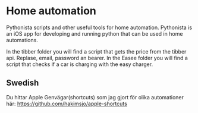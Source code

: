 # Home automation

Pythonista scripts and other useful tools for home automation. Pythonista is an iOS app for developing and running python that can be used in home automations.

In the tibber folder you will find a script that gets the price from the tibber api. Replase, email, password an bearer.
In the Easee folder you will find a script that checks if a car is charging with the easy charger.

## Swedish

Du hittar Apple Genvägar(shortcuts) som jag gjort för olika automationer här: https://github.com/hakimsjo/apple-shortcuts
